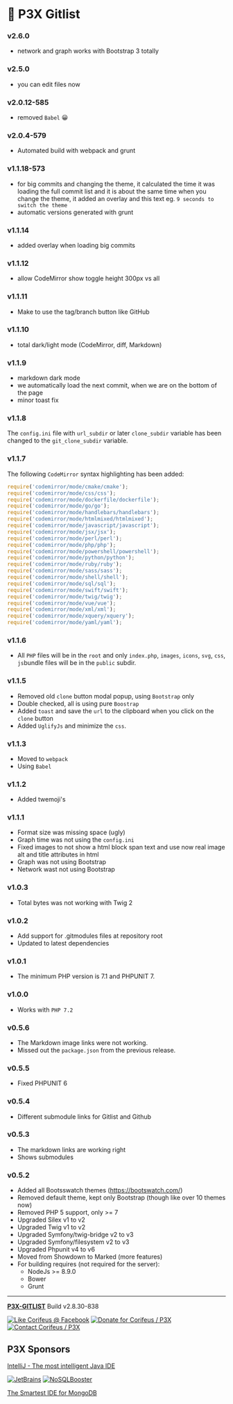 [//]: #@corifeus-header

# 🤖 P3X Gitlist

                        
[//]: #@corifeus-header:end

### v2.6.0
* network and graph works with Bootstrap 3 totally

### v2.5.0
* you can edit files now

### v2.0.12-585
* removed `Babel` 😀

### v2.0.4-579
* Automated build with webpack and grunt

### v1.1.18-573
* for big commits and changing the theme, it calculated the time it was loading the full commit list and it is about the same time when you change the theme, it added an overlay and this text eg. `9 seconds to switch the theme`
* automatic versions generated with grunt

### v1.1.14
* added overlay when loading big commits

### v1.1.12
* allow CodeMirror show toggle height 300px vs all

### v1.1.11
* Make to use the tag/branch button like GitHub

### v1.1.10
* total dark/light mode (CodeMirror, diff, Markdown)

### v1.1.9
* markdown dark mode
* we automatically load the next commit, when we are on the bottom of the page
* minor toast fix

### v1.1.8
The `config.ini` file with `url_subdir` or later `clone_subdir` variable has been changed to the `git_clone_subdir` variable.

### v1.1.7
The following `CodeMirror` syntax highlighting has been added:
```js
require('codemirror/mode/cmake/cmake');
require('codemirror/mode/css/css');
require('codemirror/mode/dockerfile/dockerfile');
require('codemirror/mode/go/go');
require('codemirror/mode/handlebars/handlebars');
require('codemirror/mode/htmlmixed/htmlmixed');
require('codemirror/mode/javascript/javascript');
require('codemirror/mode/jsx/jsx');
require('codemirror/mode/perl/perl');
require('codemirror/mode/php/php');
require('codemirror/mode/powershell/powershell');
require('codemirror/mode/python/python');
require('codemirror/mode/ruby/ruby');
require('codemirror/mode/sass/sass');
require('codemirror/mode/shell/shell');
require('codemirror/mode/sql/sql');
require('codemirror/mode/swift/swift');
require('codemirror/mode/twig/twig');
require('codemirror/mode/vue/vue');
require('codemirror/mode/xml/xml');
require('codemirror/mode/xquery/xquery');
require('codemirror/mode/yaml/yaml');
```

### v1.1.6
* All `PHP` files will be in the `root` and only `index.php`, `images`, `icons`, `svg`, `css`, `js`bundle files will be in the `public` subdir.

### v1.1.5
* Removed old `clone` button modal popup, using `Bootstrap` only
* Double checked, all is using pure `Boostrap`
* Added `toast` and save the `url` to the clipboard when you click on the `clone` button
* Added `UglifyJs` and minimize the `css`.

### v1.1.3
* Moved to `webpack`
* Using `Babel`

### v1.1.2
* Added twemoji's

### v1.1.1
* Format size was missing space (ugly)
* Graph time was not using the ```config.ini```
* Fixed images to not show a html block span text and use now real image alt and title attributes in html
* Graph was not using Bootstrap
* Network wast not using Bootstrap

### v1.0.3
* Total bytes was not working with Twig 2

### v1.0.2
* Add support for .gitmodules files at repository root
* Updated to latest dependencies

### v1.0.1
* The minimum PHP version is 7.1 and PHPUNIT 7.

### v1.0.0
* Works with ```PHP 7.2```


### v0.5.6
* The Markdown image links were not working. 
* Missed out the ```package.json``` from the previous release.

### v0.5.5
* Fixed PHPUNIT 6

### v0.5.4
* Different submodule links for Gitlist and Github

### v0.5.3
* The markdown links are working right
* Shows submodules

### v0.5.2
* Added all Bootsswatch themes (https://bootswatch.com/)
* Removed default theme, kept only Bootstrap (though like over 10 themes now)
* Removed PHP 5 support, only >= 7
* Upgraded Silex v1 to v2
* Upgraded Twig v1 to v2
* Upgraded Symfony/twig-bridge v2 to v3
* Upgraded  Symfony/filesystem v2 to v3
* Upgraded Phpunit v4 to v6
* Moved from Showdown to Marked (more features)
* For building requires (not required for the server):
  * NodeJs >= 8.9.0
  * Bower
  * Grunt

   
[//]: #@corifeus-footer

---

[**P3X-GITLIST**](https://pages.corifeus.com/gitlist) Build v2.8.30-838 

[![Like Corifeus @ Facebook](https://img.shields.io/badge/LIKE-Corifeus-3b5998.svg)](https://www.facebook.com/corifeus.software) [![Donate for Corifeus / P3X](https://img.shields.io/badge/Donate-Corifeus-003087.svg)](https://www.paypal.com/cgi-bin/webscr?cmd=_s-xclick&hosted_button_id=QZVM4V6HVZJW6)  [![Contact Corifeus / P3X](https://img.shields.io/badge/Contact-P3X-ff9900.svg)](https://www.patrikx3.com/en/front/contact) 


## P3X Sponsors

[IntelliJ - The most intelligent Java IDE](https://www.jetbrains.com)
  
[![JetBrains](https://cdn.corifeus.com/assets/svg/jetbrains-logo.svg)](https://www.jetbrains.com/) [![NoSQLBooster](https://cdn.corifeus.com/assets/png/nosqlbooster-70x70.png)](https://www.nosqlbooster.com/)

[The Smartest IDE for MongoDB](https://www.nosqlbooster.com)
  
  
 

[//]: #@corifeus-footer:end